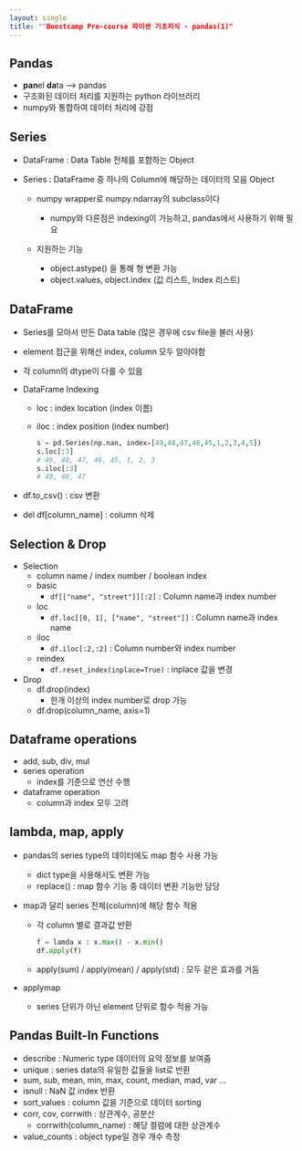 ```yaml
---
layout: single
title: ""Boostcamp Pre-course 파이썬 기초지식 - pandas(1)"
---
```

## Pandas

- **pan**el **da**ta --> pandas
- 구조화된 데이터 처리를 지원하는 python 라이브러리
- numpy와 통합하여 데이터 처리에 강점



## Series

- DataFrame : Data Table 전체를 포함하는 Object

- Series : DataFrame 중 하나의 Column에 해당하는 데이터의 모음 Object

  - numpy wrapper로 numpy.ndarray의 subclass이다

    - numpy와 다른점은 indexing이 가능하고, pandas에서 사용하기 위해 필요

  - 지원하는 기능

    - object.astype() 을 통해 형 변환 가능
    - object.values, object.index (값 리스트, Index 리스트)

    

## DataFrame

- Series를 모아서 만든 Data table (많은 경우에 csv file을 불러 사용)

- element 접근을 위해선 index, column 모두 알아야함

- 각 column의 dtype이 다를 수 있음

- DataFrame Indexing

  - loc : index location (index 이름)

  - iloc : index position (index number)

    ```python
    s = pd.Series(np.nan, index=[49,48,47,46,45,1,2,3,4,5])
    s.loc[:3]
    # 49, 48, 47, 46, 45, 1, 2, 3
    s.iloc[:3]
    # 49, 48, 47
    ```

- df.to_csv() : csv 변환
- del df[column_name] : column 삭제



## Selection & Drop

- Selection
  - column name / index number / boolean index
  - basic
    - ```df[["name", "street"]][:2]``` : Column name과 index number
  - loc
    - ```df.loc[[0, 1], ["name", "street"]]``` : Column name과 index name
  - iloc
    - ```df.iloc[:2,:2]``` : Column number와 index number
  - reindex
    - ```df.reset_index(inplace=True)``` : inplace 값을 변경
- Drop
  - df.drop(index)
    - 한개 이상의 index number로 drop 가능
  - df.drop(column_name, axis=1)



## Dataframe operations

- add, sub, div, mul
- series operation
  - index를 기준으로 연산 수행
- dataframe operation
  - column과 index 모두 고려



## lambda, map, apply

- pandas의 series type의 데이터에도 map 함수 사용 가능

  - dict type을 사용해서도 변환 가능
  - replace() : map 함수 기능 중 데이터 변환 기능만 담당

- map과 달리 series 전체(column)에 해당 함수 적용

  - 각 column 별로 결과값 반환

    ```python
    f = lamda x : x.max() - x.min()
    df.apply(f)
    ```

  - apply(sum) / apply(mean) / apply(std) : 모두 같은 효과를 거둠

- applymap

  - series 단위가 아닌 element 단위로 함수 적용 가능



## Pandas Built-In Functions

- describe : Numeric type 데이터의 요약 정보를 보여줌
- unique : series data의 유일한 값들을 list로 반환
- sum, sub, mean, min, max, count, median, mad, var ...
- isnull : NaN 값 index 반환
- sort_values : column 값을 기준으로 데이터 sorting
- corr, cov, corrwith : 상관계수, 공분산
  - corrwith(column_name) : 해당 컬럼에 대한 상관계수
- value_counts : object type일 경우 개수 측정
